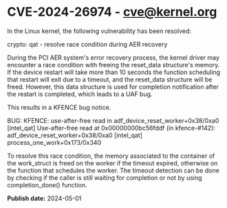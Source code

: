# CVE-2024-26974 - cve@kernel.org

In the Linux kernel, the following vulnerability has been resolved:

crypto: qat - resolve race condition during AER recovery

During the PCI AER system's error recovery process, the kernel driver
may encounter a race condition with freeing the reset_data structure's
memory. If the device restart will take more than 10 seconds the function
scheduling that restart will exit due to a timeout, and the reset_data
structure will be freed. However, this data structure is used for
completion notification after the restart is completed, which leads
to a UAF bug.

This results in a KFENCE bug notice.

  BUG: KFENCE: use-after-free read in adf_device_reset_worker+0x38/0xa0 [intel_qat]
  Use-after-free read at 0x00000000bc56fddf (in kfence-#142):
  adf_device_reset_worker+0x38/0xa0 [intel_qat]
  process_one_work+0x173/0x340

To resolve this race condition, the memory associated to the container
of the work_struct is freed on the worker if the timeout expired,
otherwise on the function that schedules the worker.
The timeout detection can be done by checking if the caller is
still waiting for completion or not by using completion_done() function.

**Publish date:** 2024-05-01
